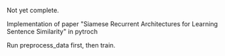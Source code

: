 Not yet complete.

Implementation of paper "Siamese Recurrent Architectures for Learning Sentence Similarity" in pytroch

Run preprocess_data first, then train.